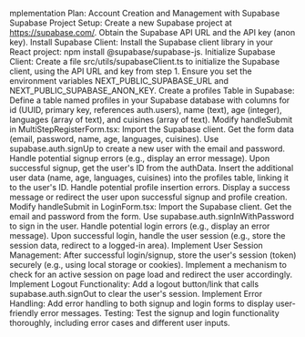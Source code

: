 mplementation Plan: Account Creation and Management with Supabase
Supabase Project Setup: Create a new Supabase project at https://supabase.com/. Obtain the Supabase API URL and the API key (anon key).
Install Supabase Client: Install the Supabase client library in your React project: npm install @supabase/supabase-js.
Initialize Supabase Client: Create a file src/utils/supabaseClient.ts to initialize the Supabase client, using the API URL and key from step 1. Ensure you set the environment variables NEXT_PUBLIC_SUPABASE_URL and NEXT_PUBLIC_SUPABASE_ANON_KEY.
Create a profiles Table in Supabase: Define a table named profiles in your Supabase database with columns for id (UUID, primary key, references auth.users), name (text), age (integer), languages (array of text), and cuisines (array of text).
Modify handleSubmit in MultiStepRegisterForm.tsx:
Import the Supabase client.
Get the form data (email, password, name, age, languages, cuisines).
Use supabase.auth.signUp to create a new user with the email and password.
Handle potential signup errors (e.g., display an error message).
Upon successful signup, get the user's ID from the authData.
Insert the additional user data (name, age, languages, cuisines) into the profiles table, linking it to the user's ID.
Handle potential profile insertion errors.
Display a success message or redirect the user upon successful signup and profile creation.
Modify handleSubmit in LoginForm.tsx:
Import the Supabase client.
Get the email and password from the form.
Use supabase.auth.signInWithPassword to sign in the user.
Handle potential login errors (e.g., display an error message).
Upon successful login, handle the user session (e.g., store the session data, redirect to a logged-in area).
Implement User Session Management: After successful login/signup, store the user's session (token) securely (e.g., using local storage or cookies). Implement a mechanism to check for an active session on page load and redirect the user accordingly.
Implement Logout Functionality: Add a logout button/link that calls supabase.auth.signOut to clear the user's session.
Implement Error Handling: Add error handling to both signup and login forms to display user-friendly error messages.
Testing: Test the signup and login functionality thoroughly, including error cases and different user inputs.